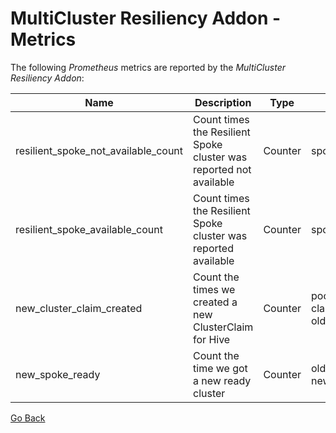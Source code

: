 # MultiCluster Resiliency Addon - Metrics

The following _Prometheus_ metrics are reported by the _MultiCluster Resiliency Addon_:

| Name                                | Description                                                        | Type    | Labels                                |
|-------------------------------------|--------------------------------------------------------------------|---------|---------------------------------------|
| resilient_spoke_not_available_count | Count times the Resilient Spoke cluster was reported not available | Counter | spoke_name                            |
| resilient_spoke_available_count     | Count times the Resilient Spoke cluster was reported available     | Counter | spoke_name                            |
| new_cluster_claim_created           | Count the times we created a new ClusterClaim for Hive             | Counter | pool_name, claim_name, old_spoke_name |
| new_spoke_ready                     | Count the time we got a new ready cluster                          | Counter | old_spoke_name, new_spoke_name        |


[Go Back](../README.md)

